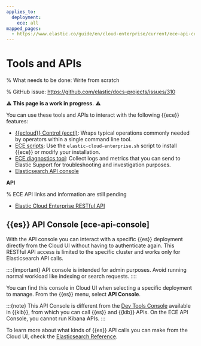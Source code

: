 ```yaml
---
applies_to:
  deployment:
    ece: all
mapped_pages:
  - https://www.elastic.co/guide/en/cloud-enterprise/current/ece-api-console.html
---
```

# Tools and APIs

% What needs to be done: Write from scratch

% GitHub issue: https://github.com/elastic/docs-projects/issues/310

 ⚠️ **This page is a work in progress.** ⚠️

You can use these tools and APIs to interact with the following {{ece}} features:

* [{{ecloud}} Control (ecctl)](ecctl://reference/index.md): Wraps typical operations commonly needed by operators within a single command line tool.
* [ECE scripts](asciidocalypse://docs/cloud/docs/reference/cloud-enterprise/scripts.md): Use the `elastic-cloud-enterprise.sh` script to install {{ece}} or modify your installation.
* [ECE diagnostics tool](/troubleshoot/deployments/cloud-enterprise/run-ece-diagnostics-tool.md): Collect logs and metrics that you can send to Elastic Support for troubleshooting and investigation purposes.
* [Elasticsearch API console](#ece-api-console)

**API**

% ECE API links and information are still pending
* [Elastic Cloud Enterprise RESTful API](asciidocalypse://docs/cloud/docs/reference/cloud-enterprise/restful-api.md)

## {{es}} API Console [ece-api-console]

With the API console you can interact with a specific {{es}} deployment directly from the Cloud UI without having to authenticate again. This RESTful API access is limited to the specific cluster and works only for Elasticsearch API calls.

::::{important} 
API console is intended for admin purposes. Avoid running normal workload like indexing or search requests.
::::

You can find this console in Cloud UI when selecting a specific deployment to manage. From the {{es}} menu, select **API Console**.

:::{note}
This API Console is different from the [Dev Tools Console](/explore-analyze/query-filter/tools/console.md) available in {{kib}}, from which you can call {{es}} and {{kib}} APIs. On the ECE API Console, you cannot run Kibana APIs.
:::

To learn more about what kinds of {{es}} API calls you can make from the Cloud UI, check the [Elasticsearch Reference](https://www.elastic.co/guide/en/elasticsearch/reference/current).






